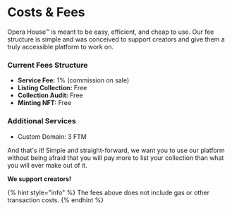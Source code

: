 # Costs & Fees

Opera House™ is meant to be easy, efficient, and cheap to use. Our fee structure is simple and was conceived to support creators and give them a truly accessible platform to work on.

### Current Fees Structure

* **Service Fee:** 1% (commission on sale)
* **Listing Collection:** Free
* **Collection Audit:** Free
* **Minting NFT:** Free

### Additional Services

* Custom Domain: 3 FTM

And that's it! Simple and straight-forward, we want you to use our platform without being afraid that you will pay more to list your collection than what you will ever make out of it.

**We support creators!**

{% hint style="info" %}
The fees above does not include gas or other transaction costs.
{% endhint %}
